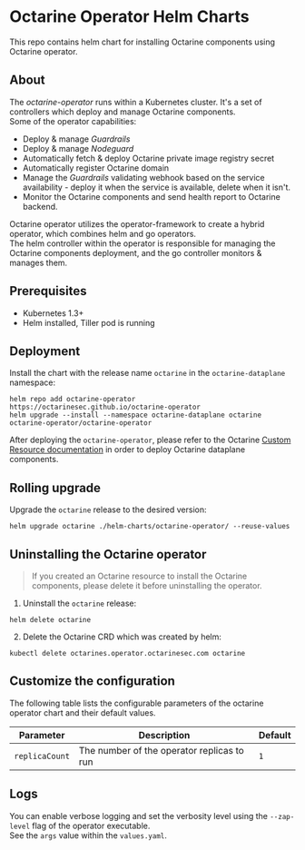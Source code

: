 # Octarine Operator Helm Charts
This repo contains helm chart for installing Octarine components using Octarine operator.

## About
The *octarine-operator* runs within a Kubernetes cluster. It's a set of controllers which deploy and manage Octarine components.  
Some of the operator capabilities:
* Deploy & manage *Guardrails*
* Deploy & manage *Nodeguard*
* Automatically fetch & deploy Octarine private image registry secret
* Automatically register Octarine domain
* Manage the *Guardrails* validating webhook based on the service availability - deploy it when the service is available, delete when it isn't.
* Monitor the Octarine components and send health report to Octarine backend.

Octarine operator utilizes the operator-framework to create a hybrid operator, which combines helm and go operators.  
The helm controller within the operator is responsible for managing the Octarine components deployment, and the go controller monitors & manages them. 

## Prerequisites
- Kubernetes 1.3+
- Helm installed, Tiller pod is running

## Deployment
Install the chart with the release name `octarine` in the `octarine-dataplane` namespace:
```shell script
helm repo add octarine-operator https://octarinesec.github.io/octarine-operator
helm upgrade --install --namespace octarine-dataplane octarine octarine-operator/octarine-operator
```
After deploying the `octarine-operator`, please refer to the Octarine [Custom Resource documentation](docs/octarine_cr.md) in order to deploy Octarine dataplane components.

## Rolling upgrade
Upgrade the `octarine` release to the desired version:
```shell script
helm upgrade octarine ./helm-charts/octarine-operator/ --reuse-values
```

## Uninstalling the Octarine operator
> If you created an Octarine resource to install the Octarine components, please delete it before uninstalling the operator.

1. Uninstall the `octarine` release:
```shell script
helm delete octarine
```
2. Delete the Octarine CRD which was created by helm:
```shell script
kubectl delete octarines.operator.octarinesec.com octarine
```

## Customize the configuration
The following table lists the configurable parameters of the octarine operator chart and their default values.

Parameter | Description | Default
--------- | ----------- | -------
`replicaCount` | The number of the operator replicas to run | `1`

## Logs
You can enable verbose logging and set the verbosity level using the `--zap-level` flag of the operator executable.  
See the `args` value within the `values.yaml`. 
